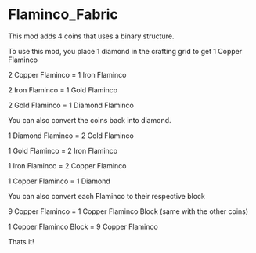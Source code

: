 # Flaminco_Fabric
This mod adds 4 coins that uses a binary structure.

 

To use this mod, you place 1 diamond in the crafting grid to get 1 Copper Flaminco

2 Copper Flaminco = 1 Iron Flaminco

2 Iron Flaminco = 1 Gold Flaminco

2 Gold Flaminco = 1 Diamond Flaminco

 

You can also convert the coins back into diamond.

1 Diamond Flaminco = 2 Gold Flaminco

1 Gold Flaminco = 2 Iron Flaminco

1 Iron Flaminco = 2 Copper Flaminco

1 Copper Flaminco = 1 Diamond



You can also convert each Flaminco to their respective block

9 Copper Flaminco = 1 Copper Flaminco Block (same with the other coins)

1 Copper Flaminco Block = 9 Copper Flaminco

Thats it!
